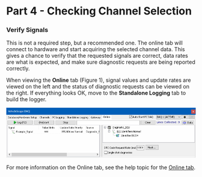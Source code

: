 # Part 4 - Checking Channel Selection

### Verify Signals

This is not a required step, but a recommended one. The online tab will connect to hardware and start acquiring the selected channel data. This gives a chance to verify that the requested signals are correct, data rates are what is expected, and make sure diagnostic requests are being reported correctly.

When viewing the **Online** tab (Figure 1), signal values and update rates are viewed on the left and the status of diagnostic requests can be viewed on the right. If everything looks OK, move to the **Standalone Logging** tab to build the logger.

![Figure 1: Online tab can be used to check signals before logging.](../../.gitbook/assets/tutorialss4.gif)

For more information on the Online tab, see the help topic for the [Online tab](../../vehicle-spy-main-menus/main-menu-measurement/vehiclescape-daq/vehiclescape-daq-online-tab.md).
